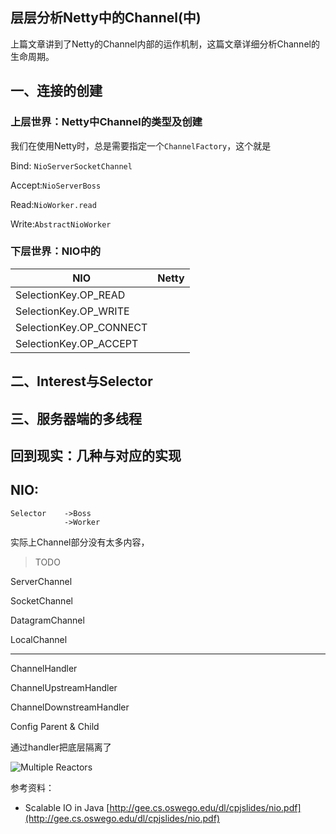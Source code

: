 层层分析Netty中的Channel(中)
--------

上篇文章讲到了Netty的Channel内部的运作机制，这篇文章详细分析Channel的生命周期。

## 一、连接的创建

### 上层世界：Netty中Channel的类型及创建

我们在使用Netty时，总是需要指定一个`ChannelFactory`，这个就是

Bind: `NioServerSocketChannel`

Accept:`NioServerBoss`

Read:`NioWorker.read`

Write:`AbstractNioWorker`

### 下层世界：NIO中的

|NIO |Netty |
|-|-|
|SelectionKey.OP_READ | | 
|SelectionKey.OP_WRITE | | 
|SelectionKey.OP_CONNECT | | 
|SelectionKey.OP_ACCEPT | | 




## 二、Interest与Selector

## 三、服务器端的多线程

## 回到现实：几种与对应的实现

## NIO:

	Selector	->Boss
			  	->Worker


实际上Channel部分没有太多内容，

>TODO

ServerChannel

SocketChannel

DatagramChannel

LocalChannel

----------

ChannelHandler

ChannelUpstreamHandler

ChannelDownstreamHandler

Config Parent & Child

通过handler把底层隔离了

![Multiple Reactors][1]

  [1]: http://static.oschina.net/uploads/space/2013/1125/130828_uKWD_190591.jpeg

参考资料：

* Scalable IO in Java [http://gee.cs.oswego.edu/dl/cpjslides/nio.pdf](http://gee.cs.oswego.edu/dl/cpjslides/nio.pdf)